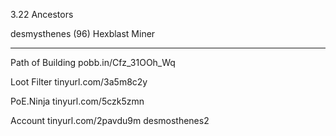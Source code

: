 3.22 Ancestors

desmysthenes (96)
Hexblast Miner
____

Path of Building
pobb.in/Cfz_31OOh_Wq

Loot Filter
tinyurl.com/3a5m8c2y

PoE.Ninja
tinyurl.com/5czk5zmn

Account
tinyurl.com/2pavdu9m
desmosthenes2
